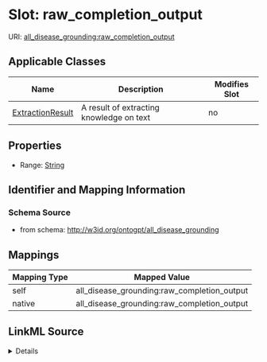 

# Slot: raw_completion_output

URI: [all_disease_grounding:raw_completion_output](all_disease_grounding:raw_completion_output)



<!-- no inheritance hierarchy -->





## Applicable Classes

| Name | Description | Modifies Slot |
| --- | --- | --- |
| [ExtractionResult](ExtractionResult.md) | A result of extracting knowledge on text |  no  |







## Properties

* Range: [String](String.md)





## Identifier and Mapping Information







### Schema Source


* from schema: http://w3id.org/ontogpt/all_disease_grounding




## Mappings

| Mapping Type | Mapped Value |
| ---  | ---  |
| self | all_disease_grounding:raw_completion_output |
| native | all_disease_grounding:raw_completion_output |




## LinkML Source

<details>
```yaml
name: raw_completion_output
from_schema: http://w3id.org/ontogpt/all_disease_grounding
rank: 1000
alias: raw_completion_output
owner: ExtractionResult
domain_of:
- ExtractionResult
range: string

```
</details>